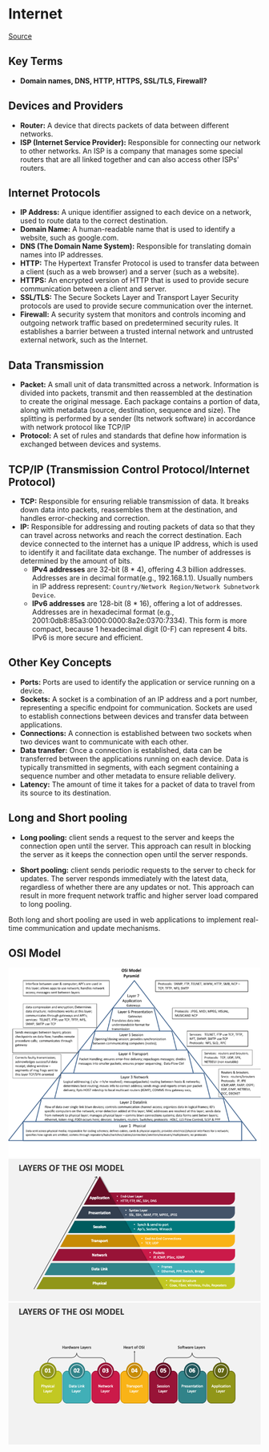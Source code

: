 # Internet

[Source](https://cs.fyi/guide/how-does-internet-work)

## Key Terms
- **Domain names, DNS, HTTP, HTTPS, SSL/TLS, Firewall?**

## Devices and Providers

- **Router:** A device that directs packets of data between different networks.
- **ISP (Internet Service Provider):** Responsible for connecting our network to other networks. An ISP is a company that manages some special routers that are all linked together and can also access other ISPs' routers.

## Internet Protocols

- **IP Address:** A unique identifier assigned to each device on a network, used to route data to the correct destination.
- **Domain Name:** A human-readable name that is used to identify a website, such as google.com.
- **DNS (The Domain Name System):** Responsible for translating domain names into IP addresses.
- **HTTP:** The Hypertext Transfer Protocol is used to transfer data between a client (such as a web browser) and a server (such as a website).
- **HTTPS:** An encrypted version of HTTP that is used to provide secure communication between a client and server.
- **SSL/TLS:** The Secure Sockets Layer and Transport Layer Security protocols are used to provide secure communication over the internet.
- **Firewall:** A security system that monitors and controls incoming and outgoing network traffic based on predetermined security rules. It establishes a barrier between a trusted internal network and untrusted external network, such as the Internet.

## Data Transmission

- **Packet:** A small unit of data transmitted across a network. Information is divided into packets, transmit and then reassembled at the destination to create the original message. Each package contains a portion of data, along with metadata (source, destination, sequence and size). The splitting is performed by a sender (Its network software) in accordance with network protocol like TCP/IP
- **Protocol:** A set of rules and standards that define how information is exchanged between devices and systems.

## TCP/IP (Transmission Control Protocol/Internet Protocol)

- **TCP:** Responsible for ensuring reliable transmission of data. It breaks down data into packets, reassembles them at the destination, and handles error-checking and correction.
- **IP:** Responsible for addressing and routing packets of data so that they can travel across networks and reach the correct destination. Each device connected to the internet has a unique IP address, which is used to identify it and facilitate data exchange. The number of addresses is determined by the amount of bits.
    - **IPv4 addresses** are 32-bit (8 * 4), offering 4.3 billion addresses. Addresses are in decimal format(e.g., 192.168.1.1). Usually numbers in IP address represent: `Country/Network Region/Network Subnetwork Device`.
    - **IPv6 addresses** are 128-bit (8 * 16), offering a lot of addresses. Addresses are in hexadecimal format (e.g.,  2001:0db8:85a3:0000:0000:8a2e:0370:7334). This form is more compact, because 1 hexadecimal digit (0-F) can represent 4 bits. IPv6 is more secure and efficient.

## Other Key Concepts

- **Ports:** Ports are used to identify the application or service running on a device.
- **Sockets:** A socket is a combination of an IP address and a port number, representing a specific endpoint for communication. Sockets are used to establish connections between devices and transfer data between applications.
- **Connections:** A connection is established between two sockets when two devices want to communicate with each other.
- **Data transfer:** Once a connection is established, data can be transferred between the applications running on each device. Data is typically transmitted in segments, with each segment containing a sequence number and other metadata to ensure reliable delivery.
- **Latency:** The amount of time it takes for a packet of data to travel from its source to its destination. 

## Long and Short pooling
- **Long pooling:** client sends a request to the server and keeps the connection open until the server. This approach can result in blocking the server as it keeps the connection open until the server responds.

- **Short pooling:** client sends periodic requests to the server to check for updates. The server responds immediately with the latest data, regardless of whether there are any updates or not. This approach can result in more frequent network traffic and higher server load compared to long pooling.

Both long and short pooling are used in web applications to implement real-time communication and update mechanisms.

## OSI Model
![OSI Model Deep](../resources/osi-modes-deep.png)
![OSI Model 1](../resources/layers-of-the-osi-model-slide1.png)
![OSI Model 2](../resources/layers-of-the-osi-model-slide2.png)



